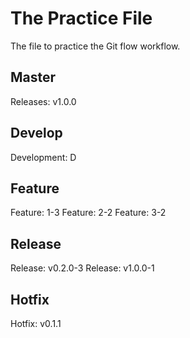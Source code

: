 # The Practice File
The file to practice the Git flow workflow.

## Master
Releases: v1.0.0

## Develop
Development: D

## Feature
Feature: 1-3
Feature: 2-2
Feature: 3-2

## Release
Release: v0.2.0-3
Release: v1.0.0-1

## Hotfix
Hotfix: v0.1.1
